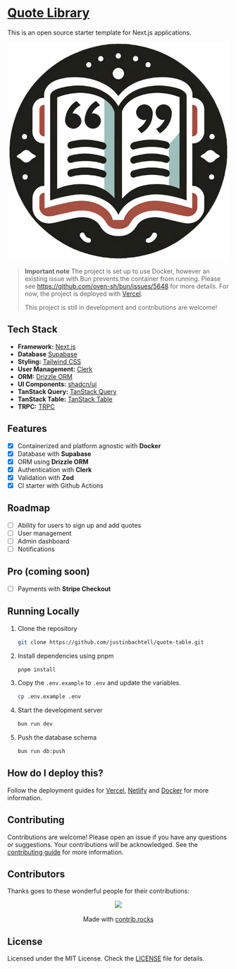 # [Quote Library](https://quote-table.justinbachtell.com/)

This is an open source starter template for Next.js applications.

[![Quote Library](./public/images/quote-library-icon.png)](https://quote-library.justinbachtell.com/)

> **Important note**
> The project is set up to use Docker, however an existing issue with Bun prevents the container from running. Please see https://github.com/oven-sh/bun/issues/5648 for more details. For now, the project is deployed with [Vercel](https://vercel.com).
>
> This project is still in development and contributions are welcome!

## Tech Stack

- **Framework:** [Next.js](https://nextjs.org)
- **Database** [Supabase](https://supabase.com)
- **Styling:** [Tailwind CSS](https://tailwindcss.com)
- **User Management:** [Clerk](https://clerk.com)
- **ORM:** [Drizzle ORM](https://orm.drizzle.team)
- **UI Components:** [shadcn/ui](https://ui.shadcn.com)
- **TanStack Query:** [TanStack Query](https://tanstack.com/query/latest)
- **TanStack Table:** [TanStack Table](https://tanstack.com/table/latest)
- **TRPC:** [TRPC](https://trpc.io/)

## Features

- [x] Containerized and platform agnostic with **Docker**
- [x] Database with **Supabase**
- [x] ORM using **Drizzle ORM**
- [x] Authentication with **Clerk**
- [x] Validation with **Zod**
- [x] CI starter with Github Actions

## Roadmap

- [ ] Ability for users to sign up and add quotes
- [ ] User management
- [ ] Admin dashboard
- [ ] Notifications

## Pro (coming soon)

- [ ] Payments with **Stripe Checkout**

## Running Locally

1. Clone the repository

   ```bash
   git clone https://github.com/justinbachtell/quote-table.git
   ```

2. Install dependencies using pnpm

   ```bash
   pnpm install
   ```

3. Copy the `.env.example` to `.env` and update the variables.

   ```bash
   cp .env.example .env
   ```

4. Start the development server

   ```bash
   bun run dev
   ```

5. Push the database schema

   ```bash
   bun run db:push
   ```

## How do I deploy this?

Follow the deployment guides for [Vercel](https://create.t3.gg/en/deployment/vercel), [Netlify](https://create.t3.gg/en/deployment/netlify) and [Docker](https://create.t3.gg/en/deployment/docker) for more information.

## Contributing

Contributions are welcome! Please open an issue if you have any questions or suggestions. Your contributions will be acknowledged. See the [contributing guide](./CONTRIBUTING.md) for more information.

## Contributors

Thanks goes to these wonderful people for their contributions:

<p align="center">
<a href="https://github.com/justinbachtell/quote-table/graphs/contributors">
  <img src="https://contrib.rocks/image?repo=justinbachtell/quote-table" />
</a>
</p>

<p align="center">
 Made with <a rel="noopener noreferrer" target="_blank" href="https://contrib.rocks">contrib.rocks</a>
</p>

## License

Licensed under the MIT License. Check the [LICENSE](./LICENSE.md) file for details.